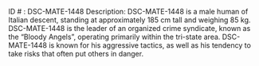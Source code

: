 ID # : DSC-MATE-1448
Description: DSC-MATE-1448 is a male human of Italian descent, standing at approximately 185 cm tall and weighing 85 kg. DSC-MATE-1448 is the leader of an organized crime syndicate, known as the “Bloody Angels”, operating primarily within the tri-state area. DSC-MATE-1448 is known for his aggressive tactics, as well as his tendency to take risks that often put others in danger.